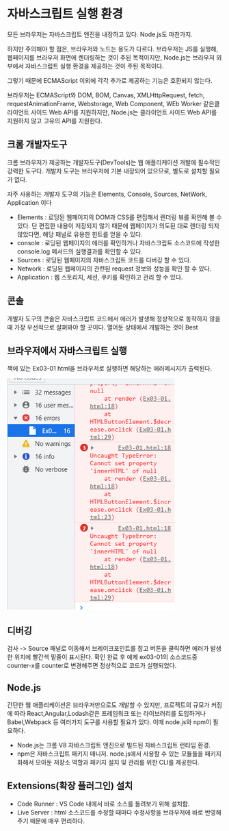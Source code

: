 # 자바스크립트 실행 환경

모든 브라우저는 자바스크립트 엔진을 내장하고 있다. Node.js도 마찬가지.

하지만 주의해야 할 점은, 브라우저와 노드는 용도가 다르다. 브라우저는 JS를 실행해, 웹페이지를
브라우저 화면에 렌더링하는 것이 주된 목적이지만,
Node.js는 브라우저 외부에서 자바스크립트 실행 환경을 제공하는 것이 주된 목적이다.

그렇기 때문에 ECMAScript 이외에 각각 추가로 제공하는 기능은 호환되지 않는다.

브라우저는 ECMAScript와 DOM, BOM, Canvas, XMLHttpRequest, fetch, requestAnimationFrame, Webstorage, Web Component, WEb Worker 같은클라이언트 사이드 Web API를 지원하지만,
Node.js는 클라이언트 사이드 Web API를 지원하지 않고 고유의 API를 지원한다.

## 크롬 개발자도구

크롬 브라우저가 제공하는 개발자도구(DevTools)는 웹 애플리케이션 개발에 필수적인 강력한 도구다.
개발자 도구는 브라우저에 기본 내장되어 있으므로, 별도로 설치할 필요가 없다.

자주 사용하는 개발자 도구의 기능은 Elements, Console, Sources, NetWork, Application 이다
- Elements : 로딩된 웹페이지의 DOM과 CSS를 편집해서 렌더링 뷰를 확인해 볼 수 있다. 단 편집한 내용이 저장되지 않기 때문에 웹페이지가 의도된 대로 렌더링 되지 않았다면, 해당 패널로 유용한 힌트를 얻을 수 있다.
- console : 로딩된 웹페이지의 에러를 확인하거나 자바스크립트 소스코드에 작성한 console.log 메서드의 실행결과를 확인할 수 있다.
- Sources : 로딩된 웹페이지의 자바스크립트 코드를 디버깅 할 수 있다.
- Network : 로딩된 웹페이지의 관련된 request 정보와 성능을 확인 할 수 있다.
- Application : 웹 스토리지, 세션, 쿠키를 확인하고 관리 할 수 있다.

## 콘솔

개발자 도구의 콘솔은 자바스크립트 코드에서 에러가 발생해 정상적으로 동작하지 않을 때 가장 우선적으로 살펴봐야 할 곳이다. 열어둔 상태에서 개발하는 것이 Best

## 브라우저에서 자바스크립트 실행

책에 있는 Ex03-01 html을 브라우저로 실행하면 해당하는 에러메시지가 출력된다.


![ex03-01Error](./images/01.PNG  "Error message")

## 디버깅

검사 -> Source 패널로 이동해서 브레이크포인트를 잡고 버튼을 클릭하면
에러가 발생한 위치에 빨간색 밑줄이 표시된다.
확인 완료 후 예제 ex03-01의 소스코드중 counter-x를 counter로 변경해주면 정상적으로 코드가 실행되었다.

## Node.js

간단한 웹 애플리케이션은 브라우저만으로도 개발할 수 있지만, 프로젝트의 규모가 커짐에 따라 React,Angular,Lodash같은 프레임워크 또는 라이브러리를 도입하거나
Babel,Webpack 등 여러가지 도구를 사용할 필요가 있다. 이때 node.js와 npm이 필요하다.

- Node.js는 크롬 V8 자바스크립트 엔진으로 빌드된 자바스크립트 런타임 환경.
- npm은 자바스크립트 패키지 매니저. node.js에서 사용할 수 있는 모듈들을 패키지화해서 모아둔 저장소 역할과 패키지 설치 및 관리를 위한 CLI를 제공한다.

## Extensions(확장 플러그인) 설치
- Code Runner : VS Code 내에서 바로 소스를 돌려보기 위해 설치함.
- Live Server : html 소스코드를 수정할 때마다 수정사항을 브라우저에 바로 반영해주기 때문에 매우 편리하다.